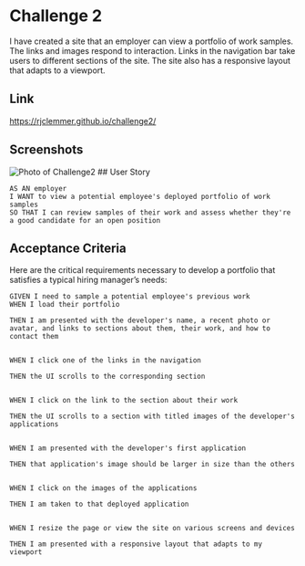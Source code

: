 # Challenge 2

I have created a site that an employer can view a portfolio of work samples. The links and images respond to interaction. Links in the navigation bar take users to different sections of the site. The site also has a responsive layout that adapts to a viewport.

## Link

https://rjclemmer.github.io/challenge2/


## Screenshots 

<img src="./assets/images/challenge2.png" alt="Photo of Challenge2" title="Photo of Challenge2">
## User Story

```
AS AN employer
I WANT to view a potential employee's deployed portfolio of work samples
SO THAT I can review samples of their work and assess whether they're a good candidate for an open position
```


## Acceptance Criteria

Here are the critical requirements necessary to develop a portfolio that satisfies a typical hiring manager’s needs:

```
GIVEN I need to sample a potential employee's previous work
WHEN I load their portfolio

THEN I am presented with the developer's name, a recent photo or avatar, and links to sections about them, their work, and how to contact them


WHEN I click one of the links in the navigation

THEN the UI scrolls to the corresponding section


WHEN I click on the link to the section about their work

THEN the UI scrolls to a section with titled images of the developer's applications


WHEN I am presented with the developer's first application

THEN that application's image should be larger in size than the others


WHEN I click on the images of the applications

THEN I am taken to that deployed application


WHEN I resize the page or view the site on various screens and devices

THEN I am presented with a responsive layout that adapts to my viewport